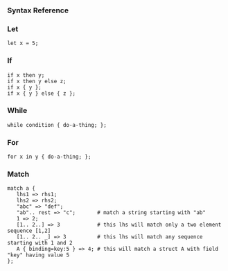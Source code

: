 
### Syntax Reference

### Let

```
let x = 5;
```

### If

```
if x then y;
if x then y else z;
if x { y };
if x { y } else { z };
```

### While

```
while condition { do-a-thing; };
```

### For

```
for x in y { do-a-thing; };
```

### Match

```
match a {
   lhs1 => rhs1;
   lhs2 => rhs2;
   "abc" => "def";
   "ab".. rest => "c";       # match a string starting with "ab"
   1 => 2;
   [1.. 2..] => 3            # this lhs will match only a two element sequence [1,2]
   [1.. 2.. _] => 3          # this lhs will match any sequence starting with 1 and 2
   A { binding=key:5 } => 4; # this will match a struct A with field "key" having value 5
};
```
